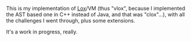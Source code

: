 This is my implementation of [Lox](http://craftinginterpreters.com/)/VM (thus "vlox",
because I implemented the AST based one in C++ instead of Java, and that was "clox"...),
with all the challenges I went through, plus some extensions.

It's a work in progress, really.
